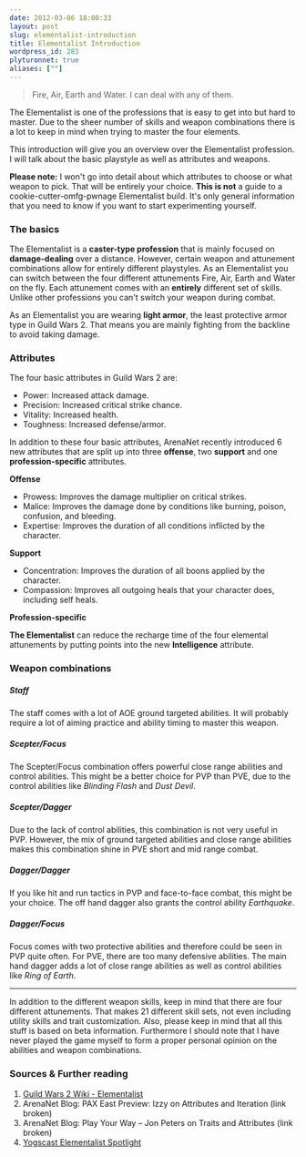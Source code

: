 ```yaml
---
date: 2012-03-06 18:00:33
layout: post
slug: elementalist-introduction
title: Elementalist Introduction
wordpress_id: 283
plyturonnet: true
aliases: [""]
---
```


> Fire, Air, Earth and Water. I can deal with any of them.


The Elementalist is one of the professions that is easy to get into but hard to master. Due to the sheer number of skills and weapon combinations there is a lot to keep in mind when trying to master the four elements.

<!--![](http://plyturon.net/wp-content/uploads/2012/03/blog_elementalist_banner.jpg)-->

This introduction will give you an overview over the Elementalist profession. I will talk about the basic playstyle as well as attributes and weapons.


**Please note:** I won't go into detail about which attributes to choose or what weapon to pick. That will be entirely your choice. **This is not** a guide to a cookie-cutter-omfg-pwnage Elementalist build. It's only general information that you need to know if you want to start experimenting yourself.

### The basics


The Elementalist is a **caster-type profession** that is mainly focused on **damage-dealing** over a distance. However, certain weapon and attunement combinations allow for entirely different playstyles. As an Elementalist you can switch between the four different attunements Fire, Air, Earth and Water on the fly. Each attunement comes with an **entirely** different set of skills. Unlike other professions you can't switch your weapon during combat.

As an Elementalist you are wearing **light armor**, the least protective armor type in Guild Wars 2. That means you are mainly fighting from the backline to avoid taking damage.

<!--![](http://plyturon.net/wp-content/uploads/2012/03/blog_article_banner5.png)-->


### Attributes


The four basic attributes in Guild Wars 2 are:
	
  * Power: Increased attack damage.
  * Precision: Increased critical strike chance.
  * Vitality: Increased health.
  * Toughness: Increased defense/armor.

In addition to these four basic attributes, ArenaNet recently introduced 6 new attributes that are split up into three **offense**, two **support** and one **profession-specific** attributes.

**Offense**
	
  * Prowess: Improves the damage multiplier on critical strikes.
  * Malice: Improves the damage done by conditions like burning, poison, confusion, and bleeding.
  * Expertise: Improves the duration of all conditions inflicted by the character.


**Support**
	
  * Concentration: Improves the duration of all boons applied by the character.
  * Compassion: Improves all outgoing heals that your character does, including self heals.

**Profession-specific**

**The Elementalist** can reduce the recharge time of the four elemental attunements by putting points into the new **Intelligence** attribute.

<!--![](http://plyturon.net/wp-content/uploads/2012/03/blog_article_banner10.png)-->


### Weapon combinations


##### Staff

The staff comes with a lot of AOE ground targeted abilities. It will probably require a lot of aiming practice and ability timing to master this weapon.


##### Scepter/Focus

The Scepter/Focus combination offers powerful close range abilities and control abilities. This might be a better choice for PVP than PVE, due to the control abilities like _Blinding Flash_ and _Dust Devil_.


##### Scepter/Dagger

Due to the lack of control abilities, this combination is not very useful in PVP. However, the mix of ground targeted abilities and close range abilities makes this combination shine in PVE short and mid range combat.


##### Dagger/Dagger

If you like hit and run tactics in PVP and face-to-face combat, this might be your choice. The off hand dagger also grants the control ability _Earthquake_.


##### Dagger/Focus

Focus comes with two protective abilities and therefore could be seen in PVP quite often. For PVE, there are too many defensive abilities. The main hand dagger adds a lot of close range abilities as well as control abilities like _Ring of Earth_.

* * *

In addition to the different weapon skills, keep in mind that there are four different attunements. That makes 21 different skill sets, not even including utility skills and trait customization. Also, please keep in mind that all this stuff is based on beta information. Furthermore I should note that I have never played the game myself to form a proper personal opinion on the abilities and weapon combinations.


### Sources & Further reading
	
  1. [Guild Wars 2 Wiki - Elementalist](http://wiki.guildwars2.com/wiki/Elementalist)
  2. ArenaNet Blog: PAX East Preview: Izzy on Attributes and Iteration (link broken)
  3. ArenaNet Blog: Play Your Way – Jon Peters on Traits and Attributes (link broken)
  4. [Yogscast Elementalist Spotlight](http://www.youtube.com/watch?v=NiuNbqPWpEo)


